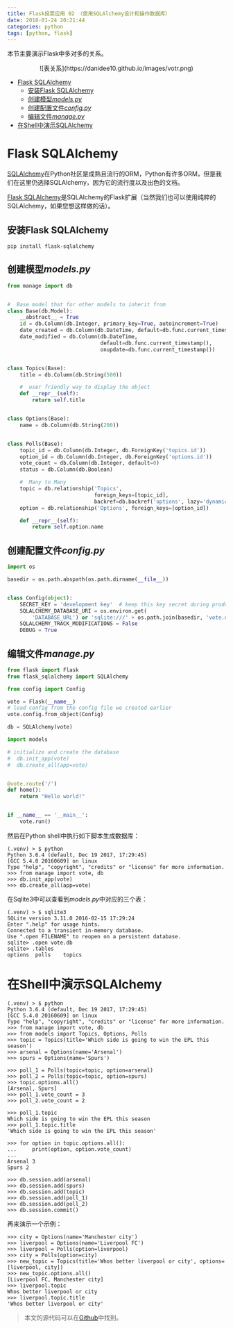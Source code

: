 ```yaml
---
title: Flask投票应用 02 （使用SQLAlchemy设计和操作数据库）
date: 2018-01-24 20:21:44
categories: python
tags: [python, flask]
---
```


本节主要演示Flask中多对多的关系。
<center>
![表关系](https://danidee10.github.io/images/votr.png)
</center>

<!-- more -->


<!-- vim-markdown-toc GFM -->

* [Flask SQLAlchemy](#flask-sqlalchemy)
    * [安装Flask SQLAlchemy](#安装flask-sqlalchemy)
    * [创建模型*models.py*](#创建模型modelspy)
    * [创建配置文件*config.py*](#创建配置文件configpy)
    * [编辑文件*manage.py*](#编辑文件managepy)
* [在Shell中演示SQLAlchemy](#在shell中演示sqlalchemy)

<!-- vim-markdown-toc -->

# Flask SQLAlchemy
[SQLAlchemy](http://www.sqlalchemy.org/)在Python社区是成熟且流行的ORM，Python有许多ORM，但是我们在这里仍选择SQLAlchemy，因为它的流行度以及出色的文档。

[Flask SQLAlchemy](http://flask-sqlalchemy.pocoo.org/2.3/)是SQLAlchemy的Flask扩展（当然我们也可以使用纯粹的SQLAlchemy，如果您想这样做的话）。


## 安装Flask SQLAlchemy
```
pip install flask-sqlalchemy
```
## 创建模型*models.py*
```python
from manage import db


#  Base model that for other models to inherit from
class Base(db.Model):
    __abstract__ = True
    id = db.Column(db.Integer, primary_key=True, autoincrement=True)
    date_created = db.Column(db.DateTime, default=db.func.current_timestamp())
    date_modified = db.Column(db.DateTime,
                              default=db.func.current_timestamp(),
                              onupdate=db.func.current_timestamp())


class Topics(Base):
    title = db.Column(db.String(500))

    #  user friendly way to display the object
    def __repr__(self):
        return self.title


class Options(Base):
    name = db.Column(db.String(200))


class Polls(Base):
    topic_id = db.Column(db.Integer, db.ForeignKey('topics.id'))
    option_id = db.Column(db.Integer, db.ForeignKey('options.id'))
    vote_count = db.Column(db.Integer, default=0)
    status = db.Column(db.Boolean)

    #  Many to Many
    topic = db.relationship('Topics',
                            foreign_keys=[topic_id],
                            backref=db.backref('options', lazy='dynamic'))
    option = db.relationship('Options', foreign_keys=[option_id])

    def __repr__(self):
        return self.option.name
```

## 创建配置文件*config.py*
```python
import os

basedir = os.path.abspath(os.path.dirname(__file__))


class Config(object):
    SECRET_KEY = 'development key'  # keep this key secret during production
    SQLALCHEMY_DATABASE_URI = os.environ.get(
        'DATABASE_URL') or 'sqlite:///' + os.path.join(basedir, 'vote.db')
    SQLALCHEMY_TRACK_MODIFICATIONS = False
    DEBUG = True
```

## 编辑文件*manage.py*
```python
from flask import Flask
from flask_sqlalchemy import SQLAlchemy

from config import Config

vote = Flask(__name__)
# load config from the config file we created earlier
vote.config.from_object(Config)

db = SQLAlchemy(vote)

import models

# initialize and create the database
#  db.init_app(vote)
#  db.create_all(app=vote)


@vote.route('/')
def home():
    return "Hello world!"


if __name__ == '__main__':
    vote.run()
```

然后在Python shell中执行如下脚本生成数据库：
```shell
(.venv) > $ python
Python 3.6.4 (default, Dec 19 2017, 17:29:45) 
[GCC 5.4.0 20160609] on linux
Type "help", "copyright", "credits" or "license" for more information.
>>> from manage import vote, db
>>> db.init_app(vote)
>>> db.create_all(app=vote)
```

在Sqlite3中可以查看到*models.py*中对应的三个表：
```sqlite
(.venv) > $ sqlite3
SQLite version 3.11.0 2016-02-15 17:29:24
Enter ".help" for usage hints.
Connected to a transient in-memory database.
Use ".open FILENAME" to reopen on a persistent database.
sqlite> .open vote.db
sqlite> .tables
options  polls    topics 
```

# 在Shell中演示SQLAlchemy
```shell
(.venv) > $ python
Python 3.6.4 (default, Dec 19 2017, 17:29:45) 
[GCC 5.4.0 20160609] on linux
Type "help", "copyright", "credits" or "license" for more information.
>>> from manage import vote, db
>>> from models import Topics, Options, Polls
>>> topic = Topics(title='Which side is going to win the EPL this season')
>>> arsenal = Options(name='Arsenal')
>>> spurs = Options(name='Spurs')

>>> poll_1 = Polls(topic=topic, option=arsenal)
>>> poll_2 = Polls(topic=topic, option=spurs)
>>> topic.options.all()
[Arsenal, Spurs]
>>> poll_1.vote_count = 3
>>> poll_2.vote_count = 2

>>> poll_1.topic
Which side is going to win the EPL this season
>>> poll_1.topic.title
'Which side is going to win the EPL this season'

>>> for option in topic.options.all():
...     print(option, option.vote_count)
... 
Arsenal 3
Spurs 2

>>> db.session.add(arsenal)
>>> db.session.add(spurs)
>>> db.session.add(topic)
>>> db.session.add(poll_1)
>>> db.session.add(poll_2)
>>> db.session.commit()
```

再来演示一个示例：
```shell
>>> city = Options(name='Manchester city')
>>> liverpool = Options(name='Liverpool FC')
>>> liverpool = Polls(option=liverpool)
>>> city = Polls(option=city)
>>> new_topic = Topics(title='Whos better liverpool or city', options=[liverpool, city])
>>> new_topic.options.all()
[Liverpool FC, Manchester city]
>>> liverpool.topic
Whos better liverpool or city
>>> liverpool.topic.title
'Whos better liverpool or city'
```

> 本文的源代码可以在[Github](https://github.com/keer2345/Flask_Vote/tree/v.02)中找到。
